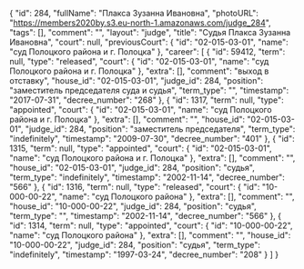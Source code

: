 {
    "id": 284,
    "fullName": "Плакса Зузанна Ивановна",
    "photoURL": "https://members2020by.s3.eu-north-1.amazonaws.com/judge_284",
    "tags": [],
    "comment": "",
    "layout": "judge",
    "title": "Судья Плакса Зузанна Ивановна",
    "court": null,
    "previousCourt": {
        "id": "02-015-03-01",
        "name": "суд Полоцкого района и г. Полоцка"
    },
    "career": [
        {
            "id": 59412,
            "term": null,
            "type": "released",
            "court": {
                "id": "02-015-03-01",
                "name": "суд Полоцкого района и г. Полоцка"
            },
            "extra": [],
            "comment": "выход в отставку",
            "house_id": "02-015-03-01",
            "judge_id": 284,
            "position": "заместитель председателя суда и судья",
            "term_type": "",
            "timestamp": "2017-07-31",
            "decree_number": "268"
        },
        {
            "id": 1317,
            "term": null,
            "type": "appointed",
            "court": {
                "id": "02-015-03-01",
                "name": "суд Полоцкого района и г. Полоцка"
            },
            "extra": [],
            "comment": "",
            "house_id": "02-015-03-01",
            "judge_id": 284,
            "position": "заместитель председателя",
            "term_type": "indefinitely",
            "timestamp": "2009-07-30",
            "decree_number": "401"
        },
        {
            "id": 1315,
            "term": null,
            "type": "appointed",
            "court": {
                "id": "02-015-03-01",
                "name": "суд Полоцкого района и г. Полоцка"
            },
            "extra": [],
            "comment": "",
            "house_id": "02-015-03-01",
            "judge_id": 284,
            "position": "судья",
            "term_type": "indefinitely",
            "timestamp": "2002-11-14",
            "decree_number": "566"
        },
        {
            "id": 1316,
            "term": null,
            "type": "released",
            "court": {
                "id": "10-000-00-22",
                "name": "суд Полоцкого района"
            },
            "extra": [],
            "comment": "",
            "house_id": "10-000-00-22",
            "judge_id": 284,
            "position": "судья",
            "term_type": "",
            "timestamp": "2002-11-14",
            "decree_number": "566"
        },
        {
            "id": 1314,
            "term": null,
            "type": "appointed",
            "court": {
                "id": "10-000-00-22",
                "name": "суд Полоцкого района"
            },
            "extra": [],
            "comment": "",
            "house_id": "10-000-00-22",
            "judge_id": 284,
            "position": "судья",
            "term_type": "indefinitely",
            "timestamp": "1997-03-24",
            "decree_number": "208"
        }
    ]
}